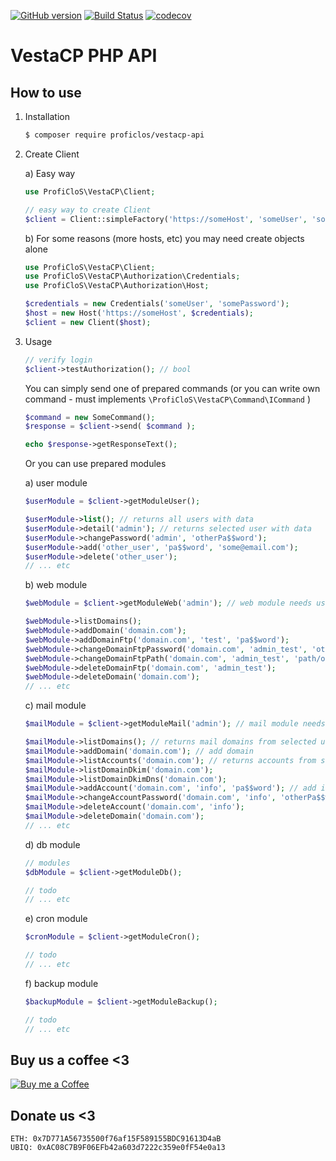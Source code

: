 [![GitHub version](https://badge.fury.io/gh/ProfiCloS%2Fvestacp-api.svg)](https://badge.fury.io/gh/ProfiCloS%2Fvestacp-api)
[![Build Status](https://travis-ci.com/ProfiCloS/vestacp-api.svg?branch=master)](https://travis-ci.com/ProfiCloS/vestacp-api)
[![codecov](https://codecov.io/gh/ProfiCloS/vestacp-api/branch/master/graph/badge.svg)](https://codecov.io/gh/ProfiCloS/vestacp-api)

# VestaCP PHP API


## How to use

1) Installation
	```sh
	$ composer require proficlos/vestacp-api
	```
2) Create Client

	a) Easy way
	```php
	use ProfiCloS\VestaCP\Client;
	
	// easy way to create Client
	$client = Client::simpleFactory('https://someHost', 'someUser', 'somePass');
	```
	
	b) For some reasons (more hosts, etc) you may need create objects alone
	```php
	use ProfiCloS\VestaCP\Client;
	use ProfiCloS\VestaCP\Authorization\Credentials;
	use ProfiCloS\VestaCP\Authorization\Host;
	
	$credentials = new Credentials('someUser', 'somePassword');
	$host = new Host('https://someHost', $credentials);
	$client = new Client($host);
	```
3) Usage
	```php
	// verify login
	$client->testAuthorization(); // bool
	```
	You can simply send one of prepared commands (or you can write own command - must implements `\ProfiCloS\VestaCP\Command\ICommand` )
	```php
	$command = new SomeCommand(); 
	$response = $client->send( $command );

	echo $response->getResponseText();
	```
	Or you can use prepared modules
	
	a) user module
	
	```php
	$userModule = $client->getModuleUser();

	$userModule->list(); // returns all users with data
	$userModule->detail('admin'); // returns selected user with data
	$userModule->changePassword('admin', 'otherPa$$word');
	$userModule->add('other_user', 'pa$$word', 'some@email.com');
	$userModule->delete('other_user');
	// ... etc
	```
	
	b) web module

	```php
	$webModule = $client->getModuleWeb('admin'); // web module needs user

	$webModule->listDomains();
	$webModule->addDomain('domain.com');
	$webModule->addDomainFtp('domain.com', 'test', 'pa$$word');
	$webModule->changeDomainFtpPassword('domain.com', 'admin_test', 'otherPa$$word');
	$webModule->changeDomainFtpPath('domain.com', 'admin_test', 'path/other');
	$webModule->deleteDomainFtp('domain.com', 'admin_test');
	$webModule->deleteDomain('domain.com');
	// ... etc
	```
	
	c) mail module

	```php
	$mailModule = $client->getModuleMail('admin'); // mail module needs user

	$mailModule->listDomains(); // returns mail domains from selected user
	$mailModule->addDomain('domain.com'); // add domain
	$mailModule->listAccounts('domain.com'); // returns accounts from selected user and domain
	$mailModule->listDomainDkim('domain.com'); 
	$mailModule->listDomainDkimDns('domain.com');
	$mailModule->addAccount('domain.com', 'info', 'pa$$word'); // add info@domain.com account
	$mailModule->changeAccountPassword('domain.com', 'info', 'otherPa$$word'); // change info@domain.com password
	$mailModule->deleteAccount('domain.com', 'info');
	$mailModule->deleteDomain('domain.com');
	// ... etc
	```
	
	d) db module

	```php
	// modules
	$dbModule = $client->getModuleDb(); 

	// todo
	// ... etc
	```
	
	e) cron module

	```php
	$cronModule = $client->getModuleCron(); 

	// todo
	// ... etc
	```
	
	f) backup module

	```php
	$backupModule = $client->getModuleBackup(); 

	// todo
	// ... etc
	```


## Buy us a coffee <3
[![Buy me a Coffee](https://www.paypalobjects.com/en_US/i/btn/btn_donate_LG.gif)](https://www.paypal.com/cgi-bin/webscr?cmd=_s-xclick&hosted_button_id=E8NK53NGKVDHS)

## Donate us <3
```
ETH: 0x7D771A56735500f76af15F589155BDC91613D4aB
UBIQ: 0xAC08C7B9F06EFb42a603d7222c359e0fF54e0a13
```

